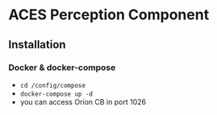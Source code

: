 # ACES Perception Component
## Installation
### Docker & docker-compose

+ `cd /config/compose`
+ `docker-compose up -d`
+ you can access Orion CB in port 1026